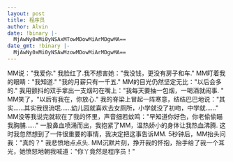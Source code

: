 ```yaml
---
layout: post
title: 程序员
author: Alvin
date: !binary |-
  MjAwNy0xMi0yNSAxMTowMDowMiArMDgwMA==
date_gmt: !binary |-
  MjAwNy0xMi0yNSAwMzowMDowMiArMDgwMA==
---
```

MM说："我爱你."
我脸红了.我不想害她："我没钱，更没有房子和车."
MM盯着我的眼睛："我知道."
"我的月薪只有一千五."
MM的目光仍然坚定无比："以后会多的."
我用颤抖的双手拿出一支烟叼在嘴上："我每天要抽一包烟，一喝酒就闹事. "
MM笑了，"以后有我在，你放心."
我的脊梁上冒起一阵寒意，结结巴巴地说："其实……其实我很流氓……幼儿园就喜欢去女厕所，小学就没了初吻，中学就……"
MM没等我说完就软在了我的怀里，声音细若蚊鸣："早知道你好色，你老偷偷瞄我胸脯……"
一股鼻血喷涌而出，我抱紧了MM，温热娇小的身体让我热血沸腾.
这时我忽然想到了一件很重要的事情，我决定把这事告诉MM.
5秒钟后，MM抬头问我："真的？"
我悲愤地点点头.
MM沉默片刻，挣开我的怀抱，抬手给了我一个耳光，她愤怒地朝我喊道："你丫竟然是程序员！"
